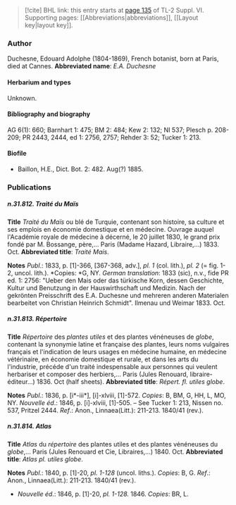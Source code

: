 > [!cite] BHL link: this entry starts at [page 135](https://www.biodiversitylibrary.org/page/33260123) of TL-2 Suppl. VI.
> Supporting pages: [[Abbreviations|abbreviations]], [[Layout key|layout key]].

### Author

Duchesne, Edouard Adolphe (1804-1869), French botanist, born at Paris, died at Cannes. 
**Abbreviated name**: *E.A. Duchesne*

#### Herbarium and types

Unknown.

#### Bibliography and biography

AG 6(1): 660; Barnhart 1: 475; BM 2: 484; Kew 2: 132; NI 537; Plesch p. 208-209; PR 2443, 2444, ed 1: 2756, 2757; Rehder 3: 52; Tucker 1: 213.

#### Biofile

- Baillon, H.E., Dict. Bot. 2: 482. Aug(?) 1885.

### Publications

##### n.31.812. Traité du Maïs

**Title**
*Traité du Maïs* ou blé de Turquie, contenant son histoire, sa culture et ses emplois en économie domestique et en médecine. Ouvrage auquel l'Académie royale de médecine à décerné, le 20 juillet 1830, le grand prix fondé par M. Bossange, père,... Paris (Madame Hazard, Libraire,...) 1833. Oct.
**Abbreviated title**: *Traité Mais*.

**Notes**
*Publ*.: 1833, p. \[1\]-366, \[367-368, adv.\], *pl. 1* (col. lith.), *pl. 2* (= fig. 1-2, uncol. lith.). *Copies: *G, NY.
*German translation*: 1833 (sic), n.v., fide PR ed. 1: 2756: "Ueber den Mais oder das türkische Korn, dessen Geschichte, Kultur und Benutzung in der Hauswirthschaft und Medizin. Nach der gekrönten Preisschrift des E.A. Duchesne und mehreren anderen Materialen bearbeitet von Christian Heinrich Schmidt". Ilmenau und Weimar 1833. Oct.

##### n.31.813. Répertoire

**Title**
*Répertoire* des *plantes utiles* et des plantes vénéneuses de *globe*, contenant la synonymie latine et française des plantes, leurs noms vulgaires français et l'indication de leurs usages en médecine humaine, en médecine vétérinaire, en économie domestique et rurale, et dans les arts du l'industrie, précéde d'un traité indespensable aux personnes qui veulent herbariser et composer des herbiers,... Paris (Jules Renouard, libraire-éditeur...) 1836. Oct (half sheets).
**Abbreviated title**: *Répert. fl. utiles globe*.

**Notes**
*Publ*.: 1836, p. \[i\*-iii\*\], \[i\]-xlviii, \[1\]-572. *Copies*: B, BM, G, HH, L, MO, NY.
*Nouvelle éd*.: 1846, p. \[i\]-xlviii, \[1\]-505. – See Tucker 1: 213, Nissen no. 537, Pritzel 2444.
*Ref*.: Anon., Linnaea(Litt.): 211-213. 1840/41 (rev.).

##### n.31.814. Atlas

**Title**
*Atlas* du *répertoire* des plantes utiles et des plantes vénéneuses du *globe*,... Paris (Jules Renouard et Cie, Libraires,...) 1840. Oct.
**Abbreviated title**: *Atlas pl. utiles globe*.

**Notes**
*Publ*.: 1840, p. \[1\]-20, *pl. 1-128* (uncol. liths.). *Copies*: B, G.
*Ref*.: Anon., Linnaea(Litt.): 211-213. 1840/41 (rev.).
- *Nouvelle éd*.: 1846, p. \[1\]-20, *pl. 1-128.* 1846. *Copies*: BR, L.

